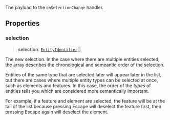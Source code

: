 The payload to the `onSelectionChange` handler.

## Properties

### selection

> **selection**: [`EntityIdentifier`](../type-aliases/EntityIdentifier.md)\[]

The new selection. In the case where there are multiple entities selected,
the array describes the chronological and semeantic order of the selection.

Entities of the same type that are selected later will appear later in the
list, but there are cases where multiple entity types can be selected at once,
such as elements and features. In this case, the order of the *types* of entities
tells you which are considered more semantically important.

For example, if a feature and element are selected, the feature will be at the
tail of the list because pressing Escape will deselect the feature first, then
pressing Escape again will deselect the element.
